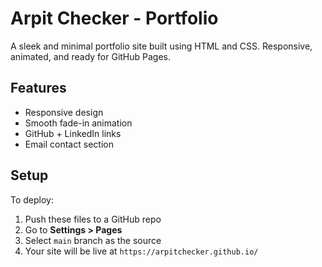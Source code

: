# Arpit Checker - Portfolio

A sleek and minimal portfolio site built using HTML and CSS. Responsive, animated, and ready for GitHub Pages.

## Features

- Responsive design
- Smooth fade-in animation
- GitHub + LinkedIn links
- Email contact section

## Setup

To deploy:
1. Push these files to a GitHub repo
2. Go to **Settings > Pages**
3. Select `main` branch as the source
4. Your site will be live at `https://arpitchecker.github.io/`
